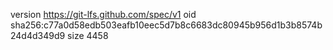 version https://git-lfs.github.com/spec/v1
oid sha256:c77a0d58edb503eafb10eec5d7b8c6683dc80945b956d1b3b8574b24d4d349d9
size 4458
